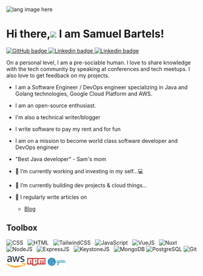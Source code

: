 <p align="left"><img width=15%" src="https://github.com/alansmathew/alansmathew/raw/master/lang.gif" alt="lang image here" /></p>

# Hi there,<img src="https://media.giphy.com/media/hvRJCLFzcasrR4ia7z/giphy.gif" width="30px"> I am Samuel Bartels!   

<p align="">
  <a href="https://github.com/samuelbartels20">
    <img src="https://img.shields.io/badge/GitHub-100000?style=for-the-badge&logo=github&logoColor=white" alt="GitHub badge" /> 
  </a>
  <a href="https://linkedin.com/in/samuelbartels20">
    <img src="https://img.shields.io/badge/LinkedIn-0077B5?style=for-the-badge&logo=linkedin&logoColor=white" alt="Linkedin badge" />
  </a>
  <a href="mailto:bartelssamuel20@gmail.com">
    <img src="https://img.shields.io/badge/Gmail-D14836?style=for-the-badge&logo=gmail&logoColor=white" alt="Linkedin badge" />
  </a>
</p>

On a personal level, I am a pre-sociable human. I love to share knowledge with the tech community by speaking at conferences and tech meetups. I also love to get feedback on my projects. 

- I am a Software Engineer / DevOps engineer specializing in Java and Golang technologies, Google Cloud Platform and AWS. 
- I am an open-source enthusiast. 
- I'm also a technical writer/blogger
- I write software to pay my rent and for fun 
- I am on a mission to become world class software developer and DevOps engineer
- "Best Java developer" - Sam's mom

- 🔭 I’m currently working and investing in my self...💻 
- 🌱 I’m currently building dev projects & cloud things... 

- 📝 I regularly write articles on 
    -  [Blog](https://kojobartels.com/)


## Toolbox
<img src="https://img.shields.io/badge/Java-ED8B00?style=for-the-badge&logo=java&logoColor=white" alt="CSS" width="50" height="50"/> &nbsp;
<img src="https://img.shields.io/badge/Go-00ADD8?style=for-the-badge&logo=go&logoColor=white" alt="HTML" width="50" height="50"/> &nbsp;
<img src="https://img.shields.io/badge/Angular-DD0031?style=for-the-badge&logo=angular&logoColor=white" alt="TailwindCSS" width="50" height="50"/>  &nbsp;
<img src="https://img.shields.io/badge/React-20232A?style=for-the-badge&logo=react&logoColor=61DAFB" alt="JavaScript" width="50" height="50"/> &nbsp;
<img src="https://img.shields.io/badge/PostgreSQL-316192?style=for-the-badge&logo=postgresql&logoColor=white" alt="VueJS" width="50" height="50"/> &nbsp;
<img src="https://img.shields.io/badge/MongoDB-4EA94B?style=for-the-badge&logo=mongodb&logoColor=white" alt="Nuxt" width="50" height="50"/> &nbsp;
<img src="https://img.shields.io/badge/GraphQl-E10098?style=for-the-badge&logo=graphql&logoColor=white" alt="NodeJS" width="50" height="50"/> &nbsp;
<img src="https://img.shields.io/badge/Google_Cloud-4285F4?style=for-the-badge&logo=google-cloud&logoColor=white" alt="ExpressJS" width="50" height="50"/> &nbsp;
<img src="https://img.shields.io/badge/Amazon_AWS-232F3E?style=for-the-badge&logo=amazon-aws&logoColor=white" alt="KeystoneJS" width="50" height="50"/> &nbsp;
<img src="https://img.shields.io/badge/kubernetes-326ce5.svg?&style=for-the-badge&logo=kubernetes&logoColor=white" alt="MongoDB" width="50" height="50"/>
<img src="https://img.shields.io/badge/Docker-2CA5E0?style=for-the-badge&logo=docker&logoColor=white" alt="PostgreSQL" width="50" height="50"/>
<img src="https://img.shields.io/badge/Shell_Script-121011?style=for-the-badge&logo=gnu-bash&logoColor=white" alt="Git" width="50" height="50"/>
<img src="https://github.com/devicons/devicon/blob/master/icons/amazonwebservices/amazonwebservices-original-wordmark.svg" alt="AWS" width="50" height="50"/>
<img src="https://github.com/devicons/devicon/blob/master/icons/npm/npm-original-wordmark.svg" alt="npm" width="50" height="50"/> <img src="https://github.com/devicons/devicon/blob/master/icons/yarn/yarn-original-wordmark.svg" alt="yarn" width="50" height="50"/> 

